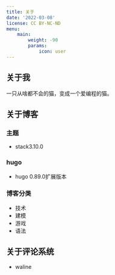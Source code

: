 ```yaml
---
title: 关于
date: '2022-03-08'
license: CC BY-NC-ND
menu:
    main: 
        weight: -90
        params:
            icon: user
---
```


## 关于我
一只从啥都不会的猫，变成一个爱编程的猫。
## 关于博客
### 主题
- stack3.10.0
### hugo
- hugo 0.89.0扩展版本
### 博客分类
- 技术
- 建模
- 游戏
- 语法
## 关于评论系统
- waline